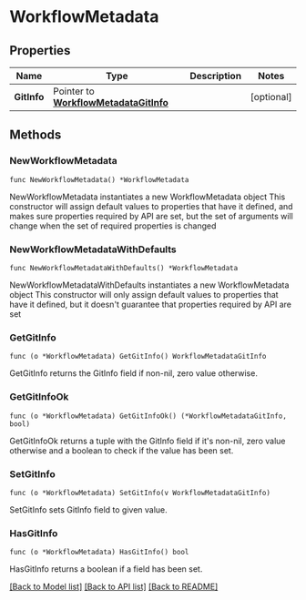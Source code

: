 # WorkflowMetadata

## Properties

Name | Type | Description | Notes
------------ | ------------- | ------------- | -------------
**GitInfo** | Pointer to [**WorkflowMetadataGitInfo**](WorkflowMetadataGitInfo.md) |  | [optional] 

## Methods

### NewWorkflowMetadata

`func NewWorkflowMetadata() *WorkflowMetadata`

NewWorkflowMetadata instantiates a new WorkflowMetadata object
This constructor will assign default values to properties that have it defined,
and makes sure properties required by API are set, but the set of arguments
will change when the set of required properties is changed

### NewWorkflowMetadataWithDefaults

`func NewWorkflowMetadataWithDefaults() *WorkflowMetadata`

NewWorkflowMetadataWithDefaults instantiates a new WorkflowMetadata object
This constructor will only assign default values to properties that have it defined,
but it doesn't guarantee that properties required by API are set

### GetGitInfo

`func (o *WorkflowMetadata) GetGitInfo() WorkflowMetadataGitInfo`

GetGitInfo returns the GitInfo field if non-nil, zero value otherwise.

### GetGitInfoOk

`func (o *WorkflowMetadata) GetGitInfoOk() (*WorkflowMetadataGitInfo, bool)`

GetGitInfoOk returns a tuple with the GitInfo field if it's non-nil, zero value otherwise
and a boolean to check if the value has been set.

### SetGitInfo

`func (o *WorkflowMetadata) SetGitInfo(v WorkflowMetadataGitInfo)`

SetGitInfo sets GitInfo field to given value.

### HasGitInfo

`func (o *WorkflowMetadata) HasGitInfo() bool`

HasGitInfo returns a boolean if a field has been set.


[[Back to Model list]](../README.md#documentation-for-models) [[Back to API list]](../README.md#documentation-for-api-endpoints) [[Back to README]](../README.md)



